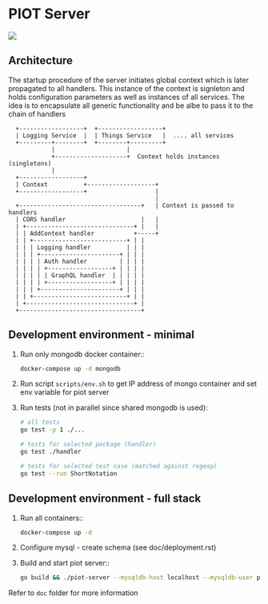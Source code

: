 # PIOT Server

![](https://dev.azure.com/michalnezerka/PIOT/_apis/build/status/mnezerka.piot-server?branchName=master)

## Architecture

The startup procedure of the server initiates global context which is later
propagated to all handlers. This instance of the context is signleton and holds
configuration parameters as well as instances of all services. The idea is to
encapsulate all generic functionality and be albe to pass it to the chain of
handlers

```
  +------------------+  +------------------+
  | Logging Service  |  | Things Service   |  .... all services
  +---------+--------+  +--------+---------+
            |                    |
            +--------------------+  Context holds instances (singletons)
            |
  +------------------+
  | Context          +-------------------+
  +------------------+                   |
                                         |
  +----------------------------------+   | Context is passed to handlers
  | CORS handler                     |   |
  | +------------------------------+ |   |
  | | AddContext handler           +-----+
  | | +--------------------------+ | |
  | | | Logging handler          | | |
  | | | +----------------------+ | | |
  | | | | Auth handler         | | | |
  | | | | +------------------+ | | | |
  | | | | | GraphQL handler  | | | | |
  | | | | +------------------+ | | | |
  | | | +----------------------+ | | |
  | | +--------------------------+ | |
  | +------------------------------+ |
  +----------------------------------+
```

## Development environment - minimal

1. Run only mongodb docker container::
   ```bash
   docker-compose up -d mongodb
   ```

2. Run script `scripts/env.sh` to get IP address of mongo container
   and set env variable for piot server

3. Run tests (not in parallel since shared mongodb is used):
   ```bash
   # all tests
   go test -p 1 ./...

   # tests for selected package (handler)
   go test ./handler

   # tests for selected test case (matched against regexp)
   go test --run ShortNotation
   ```
## Development environment - full stack

1. Run all containers::
   ```bash
   docker-compose up -d
   ```

2. Configure mysql - create schema (see doc/deployment.rst)

3. Build and start piot server::
   ```bash
   go build && ./piot-server --mysqldb-host localhost --mysqldb-user piot --mysqldb-password piot -l debug
   ```

Refer to `doc` folder for more information
